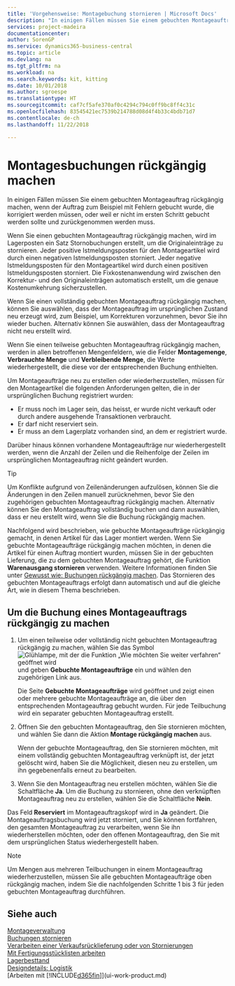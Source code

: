 ```yaml
---
title: 'Vorgehensweise: Montagebuchung stornieren | Microsoft Docs'
description: "In einigen Fällen müssen Sie einem gebuchten Montageauftrag rückgängig machen, wenn der Auftrag zum Beispiel mit Fehlern gebucht wurde, die korrigiert werden müssen, oder weil er nicht im ersten Schritt gebucht werden sollte und zurückgenommen werden muss."
services: project-madeira
documentationcenter: 
author: SorenGP
ms.service: dynamics365-business-central
ms.topic: article
ms.devlang: na
ms.tgt_pltfrm: na
ms.workload: na
ms.search.keywords: kit, kitting
ms.date: 10/01/2018
ms.author: sgroespe
ms.translationtype: HT
ms.sourcegitcommit: caf7cf5afe370af0c4294c794c0ff9bc8ff4c31c
ms.openlocfilehash: 83545421ec7539b214788d08d4f4b33c4bdb71d7
ms.contentlocale: de-ch
ms.lasthandoff: 11/22/2018

---
```

# <a name="undo-assembly-posting"></a>Montagesbuchungen rückgängig machen
In einigen Fällen müssen Sie einem gebuchten Montageauftrag rückgängig machen, wenn der Auftrag zum Beispiel mit Fehlern gebucht wurde, die korrigiert werden müssen, oder weil er nicht im ersten Schritt gebucht werden sollte und zurückgenommen werden muss.

Wenn Sie einen gebuchten Montageauftrag rückgängig machen, wird im Lagerposten ein Satz Stornobuchungen erstellt, um die Originaleinträge zu stornieren. Jeder positive Istmeldungsposten für den Montageartikel wird durch einen negativen Istmeldungsposten storniert. Jeder negative Istmeldungsposten für den Montageartikel wird durch einen positiven Istmeldungsposten storniert. Die Fixkostenanwendung wird zwischen den Korrektur- und den Originaleinträgen automatisch erstellt, um die genaue Kostenumkehrung sicherzustellen.  

Wenn Sie einen vollständig gebuchten Montageauftrag rückgängig machen, können Sie auswählen, dass der Montageauftrag im ursprünglichen Zustand neu erzeugt wird, zum Beispiel, um Korrekturen vorzunehmen, bevor Sie ihn wieder buchen. Alternativ können Sie auswählen, dass der Montageauftrag nicht neu erstellt wird.  

Wenn Sie einen teilweise gebuchten Montageauftrag rückgängig machen, werden in allen betroffenen Mengenfeldern, wie die Felder **Montagemenge**, **Verbrauchte Menge** und **Verbleibende Menge**, die Werte wiederhergestellt, die diese vor der entsprechenden Buchung enthielten.  

Um Montageaufträge neu zu erstellen oder wiederherzustellen, müssen für den Montageartikel die folgenden Anforderungen gelten, die in der ursprünglichen Buchung registriert wurden:  

-   Er muss noch im Lager sein, das heisst, er wurde nicht verkauft oder durch andere ausgehende Transaktionen verbraucht.  
-   Er darf nicht reserviert sein.  
-   Er muss an dem Lagerplatz vorhanden sind, an dem er registriert wurde.  

Darüber hinaus können vorhandene Montageaufträge nur wiederhergestellt werden, wenn die Anzahl der Zeilen und die Reihenfolge der Zeilen im ursprünglichen Montageauftrag nicht geändert wurden.  

> [!TIP]  
>  Um Konflikte aufgrund von Zeilenänderungen aufzulösen, können Sie die Änderungen in den Zeilen manuell zurücknehmen, bevor Sie den zugehörigen gebuchten Montageauftrag rückgängig machen. Alternativ können Sie den Montageauftrag vollständig buchen und dann auswählen, dass er neu erstellt wird, wenn Sie die Buchung rückgängig machen.  

Nachfolgend wird beschrieben, wie gebuchte Montageaufträge rückgängig gemacht, in denen Artikel für das Lager montiert werden. Wenn Sie gebuchte Montageaufträge rückgängig machen möchten, in denen die Artikel für einen Auftrag montiert wurden, müssen Sie in der gebuchten Lieferung, die zu dem gebuchten Montageauftrag gehört, die Funktion **Warenausgang stornieren** verwenden. Weitere Informationen finden Sie unter [Gewusst wie: Buchungen rückgängig machen](finance-how-reverse-journal-posting.md). Das Stornieren des gebuchten Montageauftrags erfolgt dann automatisch und auf die gleiche Art, wie in diesem Thema beschrieben.  

## <a name="to-undo-posting-of-an-assembly-order"></a>Um die Buchung eines Montageauftrags rückgängig zu machen  
1.  Um einen teilweise oder vollständig nicht gebuchten Montageauftrag rückgängig zu machen, wählen Sie das Symbol ![Glühlampe, mit der die Funktion „Wie möchten Sie weiter verfahren“ geöffnet wird](media/ui-search/search_small.png "Wie möchten Sie weiter verfahren") und geben **Gebuchte Montageaufträge** ein und wählen den zugehörigen Link aus.  

    Die Seite **Gebuchte Montageaufträge** wird geöffnet und zeigt einen oder mehrere gebuchte Montageaufträge an, die über den entsprechenden Montageauftrag gebucht wurden. Für jede Teilbuchung wird ein separater gebuchten Montageauftrag erstellt.  
2.  Öffnen Sie den gebuchten Montageauftrag, den Sie stornieren möchten, und wählen Sie dann die Aktion **Montage rückgängig machen** aus.  

    Wenn der gebuchte Montageauftrag, den Sie stornieren möchten, mit einem vollständig gebuchten Montageauftrag verknüpft ist, der jetzt gelöscht wird, haben Sie die Möglichkeit, diesen neu zu erstellen, um ihn gegebenenfalls erneut zu bearbeiten.  
3.  Wenn Sie den Montageauftrag neu erstellen möchten, wählen Sie die Schaltfläche **Ja**. Um die Buchung zu stornieren, ohne den verknüpften Montageauftrag neu zu erstellen, wählen Sie die Schaltfläche **Nein**.  

Das Feld **Reserviert** im Montageauftragskopf wird in **Ja** geändert. Die Montageauftragsbuchung wird jetzt storniert, und Sie können fortfahren, den gesamten Montageauftrag zu verarbeiten, wenn Sie ihn wiederherstellen möchten, oder den offenen Montageauftrag, den Sie mit dem ursprünglichen Status wiederhergestellt haben.  

> [!NOTE]  
>  Um Mengen aus mehreren Teilbuchungen in einem Montageauftrag wiederherzustellen, müssen Sie alle gebuchten Montageaufträge oben rückgängig machen, indem Sie die nachfolgenden Schritte 1 bis 3 für jeden gebuchten Montageauftrag durchführen.  

## <a name="see-also"></a>Siehe auch  
[Montageverwaltung](assembly-assemble-items.md)  
[Buchungen stornieren](finance-how-reverse-journal-posting.md)  
[Verarbeiten einer Verkaufsrücklieferung oder von Stornierungen](sales-how-process-sales-returns-cancellations.md)    
[Mit Fertigungsstücklisten arbeiten](inventory-how-work-BOMs.md)  
[Lagerbesttand](inventory-manage-inventory.md)  
[Designdetails: Logistik](design-details-warehouse-management.md)  
[Arbeiten mit [!INCLUDE[d365fin](includes/d365fin_md.md)]](ui-work-product.md)

